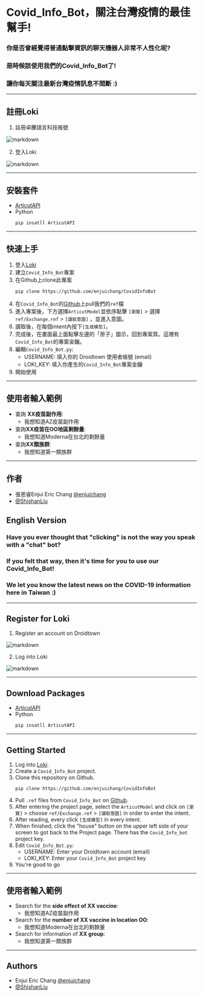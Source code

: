 # Covid_Info_Bot，關注台灣疫情的最佳幫手!
### 你是否曾經覺得普通點擊資訊的聊天機器人非常不人性化呢?
### 是時候該使用我們的Covid_Info_Bot了!
### 讓你每天關注最新台灣疫情訊息不間斷 :)
----

## 註冊Loki

1. 註冊卓騰語言科技帳號

![markdown](https://camo.githubusercontent.com/43cf42b70b8ee596c020683174f344c38d49aef480087a1dc4e05109dc1641f9/68747470733a2f2f692e696d6775722e636f6d2f5458647342657a2e706e67 "Sign up")

2. 登入Loki

![markdown](https://camo.githubusercontent.com/c39301f6e30c412ac839534ffa4a8bfa02bcad9e3783e17878a6be1d1388383a/68747470733a2f2f692e696d6775722e636f6d2f4c496152544a522e706e67 "log in")

----
## 安裝套件
- [ArticutAPI](https://pypi.org/project/ArticutAPI/)
- Python
  ```sh
  pip insatll ArticutAPI
  ```
----
## 快速上手
1. 登入[Loki](https://api.droidtown.co/loki/)
2. 建立`Covid_Info_Bot`專案
3. 在Github上clone此專案
    ```sh
    pip clone https://github.com/enjuichang/CovidInfoBot
    ```
4. 在`Covid_Info_Bot`的[Github](https://github.com/enjuichang/CovidInfoBot)上pull我們的`ref`檔
5. 進入專案後，下方選擇`ArticutModel`並依序點擊 `[瀏覽]` > 選擇`ref/Exchange.ref` > `[讀取意圖]` ，並進入意圖。
6. 讀取後，在每個intent內按下`[生成模型]`。
7. 完成後，在畫面最上面點擊左邊的「房子」圖示，回到專案頁。這裡有`Covid_Info_Bot`的專案金鑰。
8. 編輯`Covid_Info_Bot.py`:
   - USERNAME: 填入你的 Droidtown 使用者帳號 (email)
   - LOKI_KEY: 填入你產生的`Covid_Info_Bot`專案金鑰
9. 開始使用

----
## 使用者輸入範例
- 查詢 **XX疫苗副作用**:
    - 我想知道AZ疫苗副作用
- 查詢**XX疫苗在OO地區剩餘量**:
    - 我想知道Moderna在台北的剩餘量
- 查詢**XX類族群**:
    - 我想知道第一類族群

----
## 作者
- 張恩睿Enjui Eric Chang [@enjuichang](https://github.com/enjuichang)
- [@ShishanLiu](https://github.com/ShiShanLiu)

## English Version

### Have you ever thought that "clicking" is not the way you speak with a "chat" bot?
### If you felt that way, then it's time for you to use our Covid_Info_Bot!
### We let you know the latest news on the COVID-19 information here in Taiwan :)
----

## Register for Loki

1. Register an account on Droidtown

![markdown](https://camo.githubusercontent.com/43cf42b70b8ee596c020683174f344c38d49aef480087a1dc4e05109dc1641f9/68747470733a2f2f692e696d6775722e636f6d2f5458647342657a2e706e67 "Sign up")

2. Log into Loki

![markdown](https://camo.githubusercontent.com/c39301f6e30c412ac839534ffa4a8bfa02bcad9e3783e17878a6be1d1388383a/68747470733a2f2f692e696d6775722e636f6d2f4c496152544a522e706e67 "log in")

----
## Download Packages
- [ArticutAPI](https://pypi.org/project/ArticutAPI/)
- Python
  ```sh
  pip insatll ArticutAPI
  ```
----
## Getting Started
1. Log into [Loki](https://api.droidtown.co/loki/).
2. Create a `Covid_Info_Bot` project.
3. Clone this repository on Github.
    ```sh
    pip clone https://github.com/enjuichang/CovidInfoBot
    ```
4. Pull `.ref` files from `Covid_Info_Bot` on [Github](https://github.com/enjuichang/CovidInfoBot).
5. After entering the project page, select the `ArticutModel` and click on `[瀏覽]` > choose `ref/Exchange.ref` > `[讀取意圖]` in order to enter the intent.
6. After reading, every click `[生成模型]` in every intent.
7. When finished, click the "house" button on the upper left side of your screen to got back to the Project page. There has the `Covid_Info_bot` project key.
8. Edit `Covid_Info_Bot.py`:
   - USERNAME: Enter your Droidtown account (email)
   - LOKI_KEY: Enter your `Covid_Info_Bot` project key
9. You're good to go

----
## 使用者輸入範例
- Search for the **side effect of XX vaccine**:
    - 我想知道AZ疫苗副作用
- Search for the **number of XX vaccine in location OO**:
    - 我想知道Moderna在台北的剩餘量
- Search for information of **XX group**:
    - 我想知道第一類族群

----
## Authors
- Enjui Eric Chang [@enjuichang](https://github.com/enjuichang)
- [@ShishanLiu](https://github.com/ShiShanLiu)


